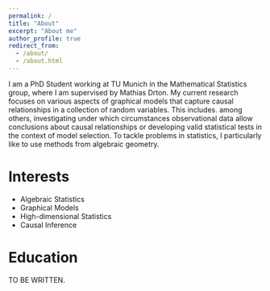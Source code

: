 ```yaml
---
permalink: /
title: "About"
excerpt: "About me"
author_profile: true
redirect_from: 
  - /about/
  - /about.html
---
```


I am a PhD Student working at TU Munich in the Mathematical Statistics group, where I am supervised by Mathias Drton. My current research focuses on various aspects of graphical models that capture causal relationships in a collection of random variables. This includes. among others, investigating under which circumstances observational data allow conclusions about causal relationships or developing valid statistical tests in the context of model selection. To tackle problems in statistics, I particularly like to use methods from algebraic geometry.

Interests
======
* Algebraic Statistics
* Graphical Models
* High-dimensional Statistics
* Causal Inference


Education
======
TO BE WRITTEN.
